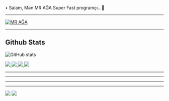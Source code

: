  • Salam, Mən MR AĞA Super Fast programçı...👋
_______ 
           
[![MR AĞA](https://telegra.ph/file/d12e2aa72629dc7b5c59f.jpg)](https://t.me/Tenha055)
         

_______

## Github Stats
![GitHub stats](https://github-readme-stats.vercel.app/api?username=tecnoagateam&show_icons=true&theme=synthwave) &nbsp;





<a href="https://github.com/tecnoagateam/github-stats">
<img src="https://github.com/tecnoagateam/github-stats/blob/master/generated/overview.svg#gh-dark-mode-only" />
<img src="https://github.com/tecnoagateam/github-stats/blob/master/generated/languages.svg#gh-dark-mode-only" />
<img src="https://github.com/tecnoagateam/github-stats/blob/master/generated/overview.svg#gh-light-mode-only" />
<img src="https://github.com/tecnoagateam/github-stats/blob/master/generated/languages.svg#gh-light-mode-only" />
</a>





</a>


 ---------------------
 ---------------------

          
 ---------------------
 ---------------------
</a>

 






<img src="https://github.com/tecnoagateam/github-stats/blob/master/generated/overview.svg#gh-dark-mode-only" />

<img src="https://github.com/tecnoagateam/github-stats/blob/master/generated/overview.svg#gh-dark-mode-only" />

</a>


 
